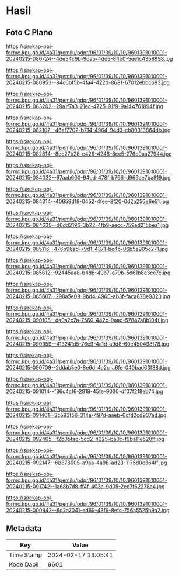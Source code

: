 # Hasil

## Foto C Plano

https://sirekap-obj-formc.kpu.go.id/4a31/pemilu/pdpr/96/01/39/10/10/9601391010001-20240215-080724--4de54c9b-96ab-4dd3-84b0-5ee1c4358998.jpg

https://sirekap-obj-formc.kpu.go.id/4a31/pemilu/pdpr/96/01/39/10/10/9601391010001-20240215-080953--84c6bf5b-4fa4-422d-8681-67012ebbcb83.jpg

https://sirekap-obj-formc.kpu.go.id/4a31/pemilu/pdpr/96/01/39/10/10/9601391010001-20240215-083202--29a1f7a3-21ec-4725-91f9-9a144761894f.jpg

https://sirekap-obj-formc.kpu.go.id/4a31/pemilu/pdpr/96/01/39/10/10/9601391010001-20240215-082102--46af7702-b714-4964-94d3-cb80313864db.jpg

https://sirekap-obj-formc.kpu.go.id/4a31/pemilu/pdpr/96/01/39/10/10/9601391010001-20240215-082814--8ec27b28-e426-4248-8ce5-276e0aa27944.jpg

https://sirekap-obj-formc.kpu.go.id/4a31/pemilu/pdpr/96/01/39/10/10/9601391010001-20240215-084032--97aab600-94bd-478f-b796-d966ae7ba819.jpg

https://sirekap-obj-formc.kpu.go.id/4a31/pemilu/pdpr/96/01/39/10/10/9601391010001-20240215-084314--40659df8-0452-4fee-8f20-0d2a256e6e51.jpg

https://sirekap-obj-formc.kpu.go.id/4a31/pemilu/pdpr/96/01/39/10/10/9601391010001-20240215-084639--d6dd2196-3b22-4fb9-aecc-759ed215bea1.jpg

https://sirekap-obj-formc.kpu.go.id/4a31/pemilu/pdpr/96/01/39/10/10/9601391010001-20240215-085116--476b96ad-79d1-4371-bc4b-06b5e905c271.jpg

https://sirekap-obj-formc.kpu.go.id/4a31/pemilu/pdpr/96/01/39/10/10/9601391010001-20240215-085612--92445aa8-b4d8-49b7-a79b-5d61b8a3ce7e.jpg

https://sirekap-obj-formc.kpu.go.id/4a31/pemilu/pdpr/96/01/39/10/10/9601391010001-20240215-085807--298a5e09-9bd4-4960-ab3f-faca878e9323.jpg

https://sirekap-obj-formc.kpu.go.id/4a31/pemilu/pdpr/96/01/39/10/10/9601391010001-20240215-090108--da0a2c7a-7560-442c-9aad-57847a8b104f.jpg

https://sirekap-obj-formc.kpu.go.id/4a31/pemilu/pdpr/96/01/39/10/10/9601391010001-20240215-090359--413241d5-76e9-4a1d-a9d8-60e450498f78.jpg

https://sirekap-obj-formc.kpu.go.id/4a31/pemilu/pdpr/96/01/39/10/10/9601391010001-20240215-090709--2ddab5e0-8e9d-4a2c-a6fe-040bad63f38d.jpg

https://sirekap-obj-formc.kpu.go.id/4a31/pemilu/pdpr/96/01/39/10/10/9601391010001-20240215-091014--f36c4af6-2918-45fe-9030-df07f218eb74.jpg

https://sirekap-obj-formc.kpu.go.id/4a31/pemilu/pdpr/96/01/39/10/10/9601391010001-20240215-091401--3c593f56-314a-497d-aaeb-6cfd2cd907ad.jpg

https://sirekap-obj-formc.kpu.go.id/4a31/pemilu/pdpr/96/01/39/10/10/9601391010001-20240215-092405--f2b05fad-5cd2-4925-ba0c-f9ba11e520ff.jpg

https://sirekap-obj-formc.kpu.go.id/4a31/pemilu/pdpr/96/01/39/10/10/9601391010001-20240215-092147--6b873005-a9aa-4a96-ad23-1175d0e364ff.jpg

https://sirekap-obj-formc.kpu.go.id/4a31/pemilu/pdpr/96/01/39/10/10/9601391010001-20240215-091742--1a68b7d8-ff4f-403a-9d05-2ec7f62278a4.jpg

https://sirekap-obj-formc.kpu.go.id/4a31/pemilu/pdpr/96/01/39/10/10/9601391010001-20240215-000942--8d2a7041-ed69-48f9-8efc-756a5525b9a2.jpg


## Metadata

| Key        | Value               |
| ---------- | ------------------- |
| Time Stamp | 2024-02-17 13:05:41 |
| Kode Dapil | 9601                |



